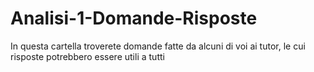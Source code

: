 # Analisi-1-Domande-Risposte
In questa cartella troverete domande fatte da alcuni di voi ai tutor, le cui risposte potrebbero essere utili a tutti

